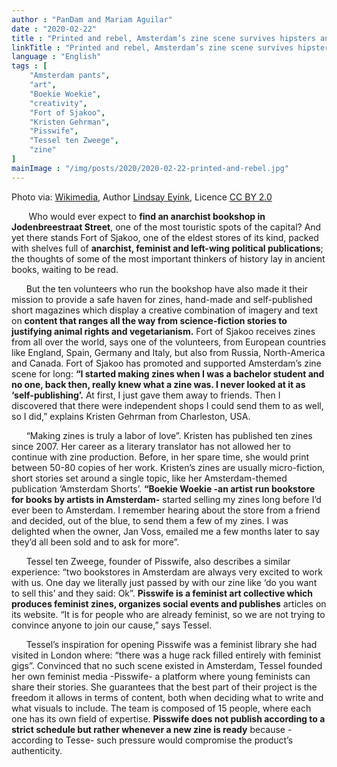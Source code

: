 ```yaml
---
author : "PanDam and Mariam Aguilar"
date : "2020-02-22"
title : "Printed and rebel, Amsterdam’s zine scene survives hipsters and tourists"
linkTitle : "Printed and rebel, Amsterdam’s zine scene survives hipsters and tourists"
language : "English"
tags : [
    "Amsterdam pants",
    "art",
    "Boekie Woekie",
    "creativity",
    "Fort of Sjakoo",
    "Kristen Gehrman",
    "Pisswife",
    "Tessel ten Zweege",
    "zine"
]
mainImage : "/img/posts/2020/2020-02-22-printed-and-rebel.jpg"
---
```

Photo via: [Wikimedia](https://en.wikipedia.org/wiki/Zine#/media/File:SF_punk_zines_at_Prelinger_Library.jpg), Author [Lindsay Eyink](https://www.flickr.com/photos/leyink/6837528156), Licence [CC BY 2.0](https://creativecommons.org/licenses/by/2.0)

<!-- <a class="fancybox image" href="">Wikimedia&nbsp; &nbsp; Author:</a>
<a class="fancybox image" href="https://en.wikipedia.org/wiki/Zine#/media/File:SF_punk_zines_at_Prelinger_Library.jpg">W</a>
<a class="fancybox image" href="https://en.wikipedia.org/wiki/Zine#/media/File:SF_punk_zines_at_Prelinger_Library.jpg">&nbsp;</a>
<a class="mw-mmv-license" href="https://creativecommons.org/licenses/by/2.0" target="_blank" rel="noopener noreferrer">CC BY 2.0</a>
<a href="">Lindsay Eyink&nbsp; &nbsp;Licence&nbsp;</a> -->

&nbsp;&nbsp;&nbsp;&nbsp;&nbsp;&nbsp; Who would ever expect to **find an anarchist bookshop in Jodenbreestraat Street**, one of the most touristic spots of the capital? And yet there stands Fort of Sjakoo, one of the eldest stores of its kind, packed with shelves full of **anarchist, feminist and left-wing political publications**; the thoughts of some of the most important thinkers of history lay in ancient books, waiting to be read.

&nbsp;&nbsp;&nbsp;&nbsp;&nbsp;&nbsp;But the ten volunteers who run the bookshop have also made it their mission to provide a safe haven for zines, hand-made and self-published short magazines which display a creative combination of imagery and text on **content that ranges all the way from science-fiction stories to justifying animal rights and vegetarianism.**
Fort of Sjakoo receives zines from all over the world, says one of the volunteers, from European countries like England, Spain, Germany and Italy, but also from Russia, North-America and Canada. Fort of Sjakoo has promoted and supported Amsterdam’s zine scene for long: **“I started making zines when I was a bachelor student and no one, back then, really knew what a zine was. I never looked at it as ‘self-publishing’.** At first, I just gave them away to friends. Then I discovered that there were independent shops I could send them to as well, so I did,” explains Kristen Gehrman from Charleston, USA.

&nbsp;&nbsp;&nbsp;&nbsp;&nbsp;&nbsp;“Making zines is truly a labor of love”. Kristen has published ten zines since 2007. Her career as a literary translator has not allowed her to continue with zine production. Before, in her spare time, she would print between 50-80 copies of her work. Kristen’s zines are usually micro-fiction, short stories set around a single topic, like her Amsterdam-themed publication ‘Amsterdam Shorts’. **“Boekie Woekie -an artist run bookstore for books by artists in Amsterdam-** started selling my zines long before I’d ever been to Amsterdam. I remember hearing about the store from a friend and decided, out of the blue, to send them a few of my zines. I was delighted when the owner, Jan Voss, emailed me a few months later to say they’d all been sold and to ask for more”.

&nbsp;&nbsp;&nbsp;&nbsp;&nbsp;&nbsp;Tessel ten Zweege, founder of Pisswife, also describes a similar experience: “two bookstores in Amsterdam are always very excited to work with us. One day we literally just passed by with our zine like ‘do you want to sell this’ and they said: Ok”. **Pisswife is a feminist art collective which produces feminist zines, organizes social events and publishes** articles on its website. “It is for people who are already feminist, so we are not trying to convince anyone to join our cause,” says Tessel.

&nbsp;&nbsp;&nbsp;&nbsp;&nbsp;&nbsp;Tessel’s inspiration for opening Pisswife was a feminist library she had visited in London where: “there was a huge rack filled entirely with feminist gigs”. Convinced that no such scene existed in Amsterdam, Tessel founded her own feminist media -Pisswife- a platform where young feminists can share their stories. She guarantees that the best part of their project is the freedom it allows in terms of content, both when deciding what to write and what visuals to include. The team is composed of 15 people, where each one has its own field of expertise. **Pisswife does not publish according to a strict schedule but rather whenever a new zine is ready** because -according to Tesse- such pressure would compromise the product’s authenticity.